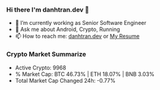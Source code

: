 ### Hi there I'm danhtran.dev 👋

- 🔭 I’m currently working as Senior Software Engineer
- 💬 Ask me about Android, Crypto, Running 
- 📫 How to reach me: <a href="https://danhtran.dev" target="_blank">danhtran.dev</a> or <a href="Dan-Resume.pdf" target="_blank">My Resume</a>

### Crypto Market Summarize
- Active Crypto: 9968
- % Market Cap: BTC 46.73% | ETH 18.07% | BNB 3.03%
- Total Market Cap Changed 24h: -0.77%
